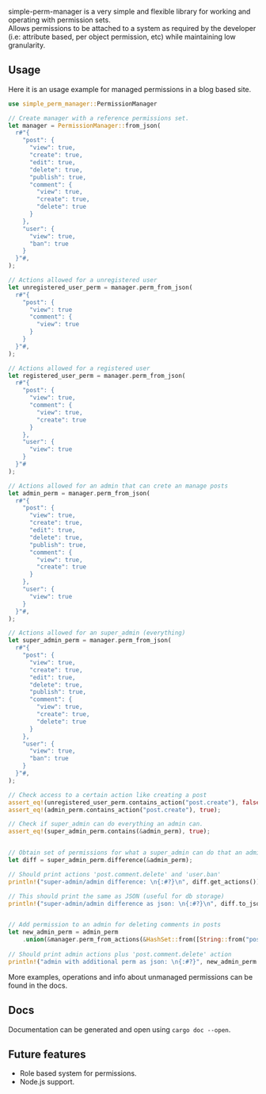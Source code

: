 simple-perm-manager is a very simple and flexible library for working and operating with permission sets.  
Allows permissions to be attached to a system as required by the developer (i.e: attribute based, per object permission, etc) while maintaining low granularity.

## Usage
Here it is an usage example for managed permissions in a blog based site.
```rust
use simple_perm_manager::PermissionManager

// Create manager with a reference permissions set.
let manager = PermissionManager::from_json(
  r#"{
    "post": {
      "view": true,
      "create": true,
      "edit": true,
      "delete": true,
      "publish": true,
      "comment": {
        "view": true,
        "create": true,
        "delete": true
      }
    },
    "user": {
      "view": true,
      "ban": true
    }
  }"#,
);

// Actions allowed for a unregistered user
let unregistered_user_perm = manager.perm_from_json(
  r#"{
    "post": {
      "view": true
      "comment": {
        "view": true
      }
    }
  }"#,
);

// Actions allowed for a registered user
let registered_user_perm = manager.perm_from_json(
  r#"{
    "post": {
      "view": true,
      "comment": {
        "view": true,
        "create": true
      }
    },
    "user": {
      "view": true
    }
  }"#
);

// Actions allowed for an admin that can crete an manage posts
let admin_perm = manager.perm_from_json(
  r#"{
    "post": {
      "view": true,
      "create": true,
      "edit": true,
      "delete": true,
      "publish": true,
      "comment": {
        "view": true,
        "create": true
      }
    },
    "user": {
      "view": true
    }
  }"#,
);

// Actions allowed for an super_admin (everything)
let super_admin_perm = manager.perm_from_json(
  r#"{
    "post": {
      "view": true,
      "create": true,
      "edit": true,
      "delete": true,
      "publish": true,
      "comment": {
        "view": true,
        "create": true,
        "delete": true
      }
    },
    "user": {
      "view": true,
      "ban": true
    }
  }"#,
);

// Check access to a certain action like creating a post
assert_eq!(unregistered_user_perm.contains_action("post.create"), false);
assert_eq!(admin_perm.contains_action("post.create"), true);

// Check if super_admin can do everything an admin can.
assert_eq!(super_admin_perm.contains(&admin_perm), true);


// Obtain set of permissions for what a super_admin can do that an admin can not.
let diff = super_admin_perm.difference(&admin_perm);

// Should print actions 'post.comment.delete' and 'user.ban'
println!("super-admin/admin difference: \n{:#?}\n", diff.get_actions());

// This should print the same as JSON (useful for db storage)
println!("super-admin/admin difference as json: \n{:#?}\n", diff.to_json());


// Add permission to an admin for deleting comments in posts
let new_admin_perm = admin_perm
    .union(&manager.perm_from_actions(&HashSet::from([String::from("post.comment.delete")])));
    
// Should print admin actions plus 'post.comment.delete' action
println!("admin with additional perm as json: \n{:#?}", new_admin_perm.get_actions());
```
More examples, operations and info about unmanaged permissions can be found in the docs.

## Docs
Documentation can be generated and open using `cargo doc --open`.

## Future features
 - Role based system for permissions.
 - Node.js support.
